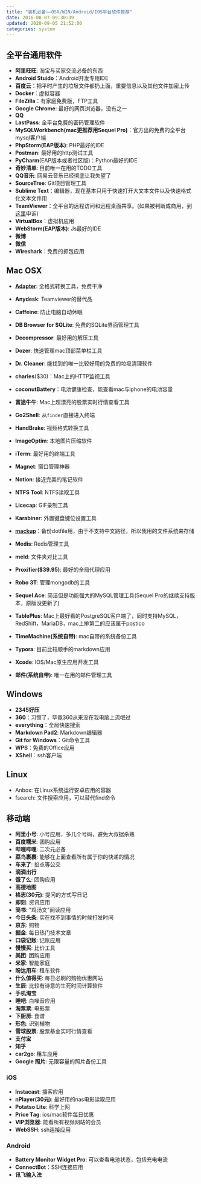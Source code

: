 ```yaml
---
title: "装机必备——OSX/WIN/Android/IOS平台软件推荐"
date: 2016-08-07 09:30:39
updated: 2020-09-05 21:52:00
categories: system
---
```

## 全平台通用软件
- **阿里旺旺**: 淘宝与买家交流必备的东西
- **Android Stuido**：Android开发专用IDE
- **百度云**：把平时产生的垃圾文件都扔上面，重要信息以及其他文件加密上传
- **Docker**：虚拟容器
- **FileZilla**：有家庭免费版，FTP工具
- **Google Chrome**: 最好的网页浏览器，没有之一
- **QQ**
- **LastPass**: 全平台免费的密码管理软件
- **MySQLWorkbench(mac更推荐用Sequel Pro)**：官方出的免费的全平台mysql客户端
- **PhpStorm(EAP版本)**: PHP最好的IDE
- **Postman**: 最好用的http测试工具
- **PyCharm**(EAP版本或者社区版)：Python最好的IDE
- **奇妙清单**: 目前唯一在用的TODO工具
- **QQ音乐**: 网易云音乐已经彻底让我失望了
- **SourceTree**: Git项目管理工具
- **Sublime Text**：编辑器，现在基本只用于快速打开大文本文件以及快速格式化文本文件用
- **TeamViewer**：全平台的远程访问和远程桌面共享。(如果被判断成商用，到[这里](<https://www.teamviewer.com/en/support/personal-use-verification/>)申诉)
- **VirtualBox**：虚拟机应用
- **WebStorm(EAP版本)**: Js最好的IDE
- **微博**
- **微信**
- **Wireshark**：免费的抓包应用

<!--more-->

## Mac OSX
- **[Adapter](https://macroplant.com/adapter)**: 全格式转换工具，免费干净
- **Anydesk**: Teamviewer的替代品 
- **Caffeine**: 防止电脑自动休眠
- **DB Browser for SQLite**: 免费的SQLite界面管理工具
- **Decompressor**: 最好用的解压工具
- **Dozer**: 快速管理mac顶部菜单栏工具
- **Dr. Cleaner**: 能找到的唯一比较好用的免费的垃圾清理软件


- **charles**($30)：Mac上的HTTP监视工具
- **coconutBattery**：电池健康检查，能查看mac与iphone的电池容量
- **富途牛牛**: Mac上超漂亮的股票实时行情查看工具
- **Go2Shell**: 从`finder`直接进入终端


- **HandBrake**: 视频格式转换工具
- **ImageOptim**: 本地图片压缩软件
- **iTerm**: 最好用的终端工具
- **Magnet**: 窗口管理神器
- **Notion**: 接近完美的笔记软件
- **NTFS Tool**: NTFS读取工具
- **Licecap**: GIF录制工具
- **Karabiner**: 外置键盘键位设置工具
- **[mackup](https://github.com/lra/mackup)**：备份dotfile用，由于不支持中文路径，所以我用的文件系统来存储
- **Medis**: Redis管理工具
- **meld**: 文件夹对比工具
- **Proxifier($39.95)**: 最好的全局代理应用
- **Robo 3T**: 管理mongodb的工具
- **Sequel Ace**: 简洁但是功能强大的MySQL管理工具(Sequel Pro的继续支持版本，原版没更新了)
- **TablePlus**: Mac上最好看的PostgreSQL客户端了，同时支持MySQL，RedShift，MariaDB，mac上排第二的应该属于postico
- **TimeMachine(系统自带)**: mac自带的系统备份工具
- **Typora**: 目前比较顺手的markdown应用
- **Xcode**: IOS/Mac原生应用开发工具
- **邮件(系统自带)**: 唯一在用的邮件管理工具

## Windows

- **2345好压**
- **360**：习惯了，毕竟360从来没在我电脑上流氓过
- **everything**：全局快速搜索
- **Markdown Pad2**: Markdown编辑器
- **Git for Windows**：Git命令工具
- **WPS**：免费的Office应用
- **XShell**：ssh客户端

## Linux

- Anbox: 在Linux系统运行安卓应用的容器
- fsearch: 文件搜索应用，可以替代find命令

## 移动端

- **阿里小号**: 小号应用，多几个号码，避免大叔据杀熟
- **百度糯米**: 团购应用
- **哔哩哔哩**: 二次元必备
- **菜鸟裹裹**: 能够在上面查看所有属于你的快递的情况
- **车来了**: 掐点等公交
- **滴滴出行**
- **饿了么**: 团购应用
- **高德地图**
- **格志(30元)**: 提问的方式写日记
- **即刻**: 资讯应用
- **简书**: "鸡汤文"阅读应用
- **今日头条**: 实在找不到事情的时候打发时间
- **京东**: 购物
- **掘金**: 每日热门技术文章
- **口袋记账**: 记账应用
- **慢慢买**: 比价工具
- **美团**: 团购应用
- **米家**: 智能家庭
- **盼达用车**: 租车软件
- **什么值得买**: 每日必刷的购物优惠网站
- **生辰**: 比较有诗意的生死时间计算软件
- **手机淘宝**
- **睡吧**: 白噪音应用
- **淘票票**: 电影票
- **下厨房**: 食谱
- **形色**: 识别植物
- **雪球股票**: 股票基金实时行情查看
- **支付宝**
- **知乎**
- **car2go**: 租车应用
- **Google 照片**: 无限容量的照片备份工具

### iOS

- **Instacast**: 播客应用
- **nPlayer(30元)**: 最好用的nas电影读取应用
- **Potatso Lite**: 科学上网
- **Price Tag**: ios/mac软件每日优惠
- **VIP浏览器**: 能看所有视频网站的会员
- **WebSSH**: ssh连接应用

### Android

- **Battery Monitor Widget Pro**: 可以查看电池状态，包括充电电流
- **ConnectBot**：SSH连接应用
- **讯飞输入法**
